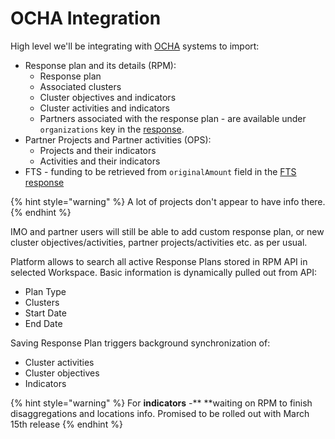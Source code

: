 # OCHA Integration

High level we'll be integrating with [OCHA](https://www.unocha.org/) systems to import:

* Response plan and its details \(RPM\):
  * Response plan
  * Associated clusters
  * Cluster objectives and indicators 
  * Cluster activities and indicators
  * Partners associated with the response plan - are available under `organizations` key in the [response](https://api.hpc.tools/v2/public/project/47561).
* Partner Projects and Partner activities \(OPS\):
  * Projects and their indicators
  * Activities and their indicators
* FTS - funding to be retrieved from `originalAmount` field in the [FTS response](https://api.hpc.tools/v1/public/fts/flow?projectId=47564)

{% hint style="warning" %}
A lot of projects don't appear to have info there.
{% endhint %}

IMO and partner users will still be able to add custom response plan, or new cluster objectives/activities, partner projects/activities etc. as per usual.

Platform allows to search all active Response Plans stored in RPM API in selected Workspace. Basic information is dynamically pulled out from API:

* Plan Type
* Clusters
* Start Date
* End Date

Saving Response Plan triggers background synchronization of:

* Cluster activities
* Cluster objectives
* Indicators

{% hint style="warning" %}
For **indicators** -** **waiting on RPM to finish disaggregations and locations info. Promised to be rolled out with March 15th release
{% endhint %}



